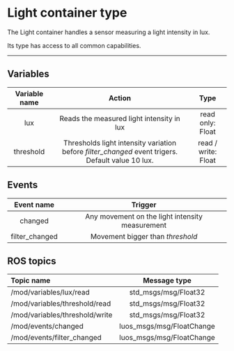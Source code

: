 # Light container type

The Light container handles a sensor measuring a light intensity in lux.

Its type has access to all common capabilities.

----

## Variables

| **Variable name** | **Action** | **Type** |
|:---:|:---:|:---:|
| lux | Reads the measured light intensity in lux | read only: Float |
| threshold | Thresholds light intensity variation before *filter_changed* event trigers. Default value 10 lux. | read / write: Float |

## Events

| **Event name** | **Trigger** |
|:---:|:---:|
| changed | Any movement on the light intensity measurement |
| filter_changed | Movement bigger than *threshold* |

## ROS topics
| **Topic name** | **Message type** |
|:----|:---:|
| /mod/variables/lux/read | std_msgs/msg/Float32
| /mod/variables/threshold/read | std_msgs/msg/Float32
| /mod/variables/threshold/write | std_msgs/msg/Float32
| /mod/events/changed | luos_msgs/msg/FloatChange
| /mod/events/filter_changed | luos_msgs/msg/FloatChange



